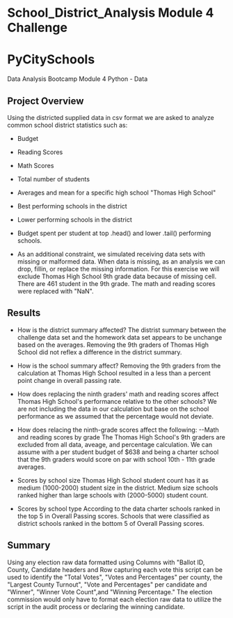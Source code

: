 # School_District_Analysis Module 4 Challenge


# PyCitySchools
Data Analysis Bootcamp
Module 4 Python - Data

## Project Overview
Using the districted supplied data in csv format we are asked to analyze common school district statistics such as:
- Budget
- Reading Scores
- Math Scores
- Total number of students 
- Averages and mean for a specific high school "Thomas High School"
- Best performing schools in the district 
- Lower performing schools in the district
- Budget spent per student at top .head() and lower .tail() performing schools. 

- As an additional constraint, we simulated receiving data sets with missing or malformed data. 
When data is missing, as an analysis we can drop, fillin, or replace the missing information. For this exercise we will exclude Thomas High School 9th grade data because of missing cell. There are 461 student in the 9th grade. The math and reading scores were replaced with "NaN". 

## Results

- How is the district summary affected?
The distrist summary between the challenge data set and the homework data set appears to be unchange based on the averages. Removing the 9th graders of Thomas High School did not reflex a difference in the district summary. 

- How is the school summary affect?
Removing the 9th graders from the calculation at Thomas High School resulted in a less than a percent point change in overall passing rate. 

- How does replacing the ninth graders' math and reading scores affect Thomas High School's performance relative to the other schools?
We are not including the data in our calculation but base on the school performance as we assumed that the percentage would not deviate. 

- How does relacing the ninth-grade scores affect the following: 
--Math and reading scores by grade
The Thomas High School's 9th graders are excluded from all data, aveage, and percentage calculation. We can assume with a per student budget of $638 and being a charter school that the 9th graders would score on par with school 10th - 11th grade averages. 

- Scores by school size
Thomas High School student count has it as medium (1000-2000) student size in the district. Medium size schools ranked higher than large schools with (2000-5000) student count.  

- Scores by school type
According to the data charter schools ranked in the top 5 in Overall Passing scores. Schools that were classified as district schools ranked in the bottom 5 of Overall Passing scores.  

## Summary
Using any election raw data formatted using Columns with "Ballot ID, County, Candidate headers and Row capturing each vote this script can be used to identify the "Total Votes", "Votes and Percentages" per county, the "Largest County Turnout", "Vote and Percentages" per candidate and "Winner", "Winner Vote Count",and "Winning Percentage." The election commission would only have to format each election raw data to utilize the script in the audit process or declaring the winning candidate. 
